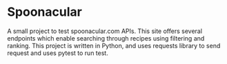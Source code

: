 # Spoonacular

A small project to test spoonacular.com APIs. This site offers several endpoints which enable searching through recipes using filtering and ranking. 
This project is written in Python, and uses requests library to send request and uses pytest to run test.